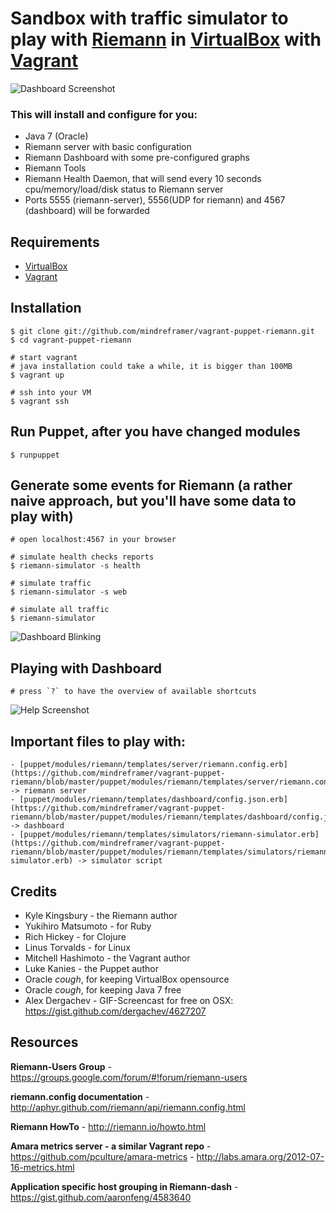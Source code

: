 # Sandbox with traffic simulator to play with [Riemann] in [VirtualBox] with [Vagrant]



![Dashboard Screenshot](https://raw.github.com/mindreframer/vagrant-puppet-riemann/master/pics/dashboard_screenshot.png)


### This will install and configure for you:

  - Java 7 (Oracle)
  - Riemann server with basic configuration
  - Riemann Dashboard with some pre-configured graphs
  - Riemann Tools
  - Riemann Health Daemon, that will send every 10 seconds cpu/memory/load/disk status to Riemann server
  - Ports 5555 (riemann-server), 5556(UDP for riemann) and 4567 (dashboard) will be forwarded



## Requirements
  - [VirtualBox]
  - [Vagrant]


## Installation

    $ git clone git://github.com/mindreframer/vagrant-puppet-riemann.git
    $ cd vagrant-puppet-riemann

    # start vagrant
    # java installation could take a while, it is bigger than 100MB
    $ vagrant up

    # ssh into your VM
    $ vagrant ssh


## Run Puppet, after you have changed modules

    $ runpuppet

## Generate some events for Riemann (a rather naive approach, but you'll have some data to play with)
    # open localhost:4567 in your browser

    # simulate health checks reports
    $ riemann-simulator -s health

    # simulate traffic
    $ riemann-simulator -s web

    # simulate all traffic
    $ riemann-simulator


![Dashboard Blinking](https://raw.github.com/mindreframer/vagrant-puppet-riemann/master/pics/dashboard_blinking.gif)



## Playing with Dashboard

    # press `?` to have the overview of available shortcuts

![Help Screenshot](https://raw.github.com/mindreframer/vagrant-puppet-riemann/master/pics/help_screenshot.png)



## Important files to play with:

    - [puppet/modules/riemann/templates/server/riemann.config.erb](https://github.com/mindreframer/vagrant-puppet-riemann/blob/master/puppet/modules/riemann/templates/server/riemann.config.erb) -> riemann server
    - [puppet/modules/riemann/templates/dashboard/config.json.erb](https://github.com/mindreframer/vagrant-puppet-riemann/blob/master/puppet/modules/riemann/templates/dashboard/config.json.erb) -> dashboard
    - [puppet/modules/riemann/templates/simulators/riemann-simulator.erb](https://github.com/mindreframer/vagrant-puppet-riemann/blob/master/puppet/modules/riemann/templates/simulators/riemann-simulator.erb) -> simulator script


## Credits

  - Kyle Kingsbury - the Riemann author
  - Yukihiro Matsumoto - for Ruby
  - Rich Hickey - for Clojure
  - Linus Torvalds - for Linux
  - Mitchell Hashimoto - the Vagrant author
  - Luke Kanies - the Puppet author
  - Oracle *cough*, for keeping VirtualBox opensource
  - Oracle *cough*, for keeping Java 7 free
  - Alex Dergachev - GIF-Screencast for free on OSX: https://gist.github.com/dergachev/4627207


[Vagrant]: http://vagrantup.com
[VirtualBox]: https://www.virtualbox.org/
[Riemann]: http://riemann.io



## Resources

  **Riemann-Users Group**
    - https://groups.google.com/forum/#!forum/riemann-users

  **riemann.config documentation**
    - http://aphyr.github.com/riemann/api/riemann.config.html

  **Riemann HowTo**
    - http://riemann.io/howto.html

  **Amara metrics server - a similar Vagrant repo**
    - https://github.com/pculture/amara-metrics
    - http://labs.amara.org/2012-07-16-metrics.html

  **Application specific host grouping in Riemann-dash**
    - https://gist.github.com/aaronfeng/4583640

